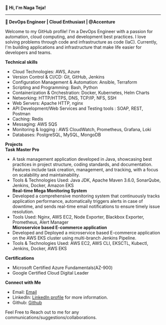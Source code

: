 **👋 Hi, I'm Naga Teja!**
**********************************************************************************************************************************************************************************************************************
**🚀 DevOps Engineer | Cloud Enthusiast | @Accenture**

Welcome to my GitHub profile! I'm a DevOps Engineer with a passion for automation, cloud computing, and development best practices. I love solving problems through code and infrastructure as code (IaC). Currently, I'm building applications and infrastructure that make life easier for developers and teams.

**Technical skills**
 * Cloud Technologies: AWS, Azure
 * Version Control & CI/CD: Git, GitHub, Jenkins
 * Configuration Management & Automation: Ansible, Terraform
 * Scripting and Programming: Bash, Python
 * Containerization & Orchestration: Docker, Kubernetes, Helm Charts
 * Networking: HTTP/HTTPS, DNS, TCP/IP, NFS, SSH
 * Web Servers: Apache HTTP, nginx
 * API Development/Web Services and Testing tools : SOAP, REST, Postman
 * Caching: Redis
 * Messaging: AWS SQS
 * Monitoring & logging : AWS CloudWatch, Prometheus, Grafana, Loki
 * Databases: PostgreSQL, MySQL, MongoDB

**Projects**<br>
 **Task Master Pro**
 * A task management application developed in Java, showcasing best practices in project structure, coding standards, and documentation. Features include task creation, management, and tracking, with a focus on 
   scalability and maintainability.
 * Tools & Technologies Used: Java JDK, Apache Maven 3.6.0, SonarQube, Jenkins, Docker, Amazon EKS<br>
**Real-time Mega Monitoring System**
* Developed a comprehensive monitoring system that continuously tracks application performance, automatically triggers alerts in case of downtime, and sends real-time email notifications to ensure timely issue resolution.
* Tools Used: Nginx, AWS EC2, Node Exporter, Blackbox Exporter, Prometheus, Alert Manager<br> 
**Microservice based E-commerce application**
* Developed and Deployed a microservice based E-commerce application on the AWS EKS cluster using multi-branch Jenkins Pipeline.
* Tools & Technologies Used: AWS EC2, AWS CLI, EKSCTL, Kubectl, Jenkins, Docker, AWS EKS

**Certifications**
   * Microsoft Certified Azure Fundamentals(AZ-900)
   * Google Certified Cloud Digital Leader

**Connect with Me**
   * Email: [Email](jettinagateja939@gmail.com)
   * LinkedIn: [LinkedIn profile](https://www.linkedin.com/in/naga-teja-jetti/) for more information.
   * Github: [Github](https://github.com/jettinagateja)

 Feel Free to Reach out to me for any communications/suggestions/collaborations.
